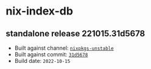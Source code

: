 # nix-index-db
## standalone release 221015.31d5678
- Built against channel: [`nixpkgs-unstable`](https://github.com/nixos/nixpkgs/tree/nixpkgs-unstable)
- Built against commit: [`31d5678`](https://github.com/NixOS/nixpkgs/commit/31d567846255e122846548255101980162bbf641)
- Build date: `2022-10-15`
